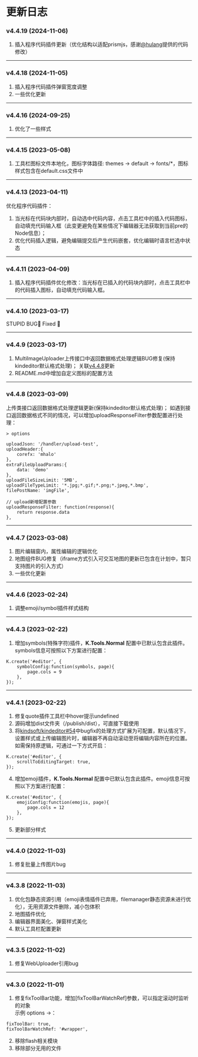 
# 更新日志
### v4.4.19 (2024-11-06)  
1. 插入程序代码插件更新（优化结构以适配prismjs，感谢[@hulang](https://github.com/hulang)提供的代码修改）  

---
### v4.4.18 (2024-11-05)  
1. 插入程序代码插件弹窗宽度调整  
2. 一些优化更新 

---
### v4.4.16 (2024-09-25)
1. 优化了一些样式

---
### v4.4.15 (2023-05-08)
1. 工具栏图标文件本地化，图标字体路径: themes -> default -> fonts/*，图标样式包含在default.css文件中

---
### v4.4.13 (2023-04-11)
优化程序代码插件：
1. 当光标在代码块内部时，自动选中代码内容，点击工具栏中的插入代码图标，自动填充代码输入框（此变更避免在某些情况下编辑器无法获取到当前pre的Node信息）；
2. 优化代码插入逻辑，避免编辑提交后产生代码嵌套，优化编辑时语言栏选中状态

---
### v4.4.11 (2023-04-09)  
1. 插入程序代码插件优化修改：当光标在已插入的代码块内部时，点击工具栏中的代码插入图标，自动填充代码输入框。

---
### v4.4.10 (2023-03-17)  
STUPID BUG🐛 Fixed 🙈

---
### v4.4.9 (2023-03-17)  
1. MultiImageUploader上传接口中返回数据格式处理逻辑BUG修复(保持kindeditor默认格式处理)；
关联[v4.4.8](https://github.com/mHalo/mhalo.kindeditor/blob/main/UPDATE.md#v448-2023-03-09)更新
2. README.md中增加自定义图标的配置方法

---
### v4.4.8 (2023-03-09)  
上传类接口返回数据格式处理逻辑更新(保持kindeditor默认格式处理)； 
如遇到接口返回数据格式不同的情况，可以增加uploadResponseFilter参数配置进行处理：
```
> options 

uploadJson: '/handler/upload-test',
uploadHeader:{
    corefx: 'mhalo'
},
extraFileUploadParams:{
    data: 'demo'
},
uploadFileSizeLimit: '5MB',
uploadFileTypeLimit: '*.jpg;*.gif;*.png;*.jpeg,*.bmp',
filePostName: 'imgFile',

// upload新增配置参数
uploadResponseFilter: function(response){
    return response.data
},
```

---
### v4.4.7 (2023-03-08)  
1. 图片编辑窗内，属性编辑的逻辑优化 
2. 地图组件BUG修复（iframe方式引入可交互地图的更新已包含在计划中，暂只支持图片的引入方式） 
3. 一些优化更新 

---
### v4.4.6 (2023-02-24)
1. 调整emoji/symbol插件样式结构

---
### v4.4.3 (2023-02-22)  
1. 增加symbols(特殊字符)插件，**K.Tools.Normal** 配置中已默认包含此插件。symbols信息可按照以下方案进行配置：
```
K.create('#editor', {
    symbolConfig:function(symbols, page){
        page.cols = 9
    },
});
```

---
### v4.4.1 (2023-02-22)  
1. 修复quote插件工具栏中hover提示undefined
2. 源码增加dist文件夹（/publish/dist），可直接下载使用
3. 将[kindsoft/kindeditor#54](https://github.com/kindsoft/kindeditor/issues/54)中bugfix的处理方式扩展为可配置，默认情况下，设置样式或上传编辑图片时，编辑器不再自动滚动至将编辑内容所在的位置。如需保持原逻辑，可通过一下方式开启：
```
K.create('#editor', {
    scrollToEditingTarget: true,
});
```
4. 增加emoji插件，**K.Tools.Normal** 配置中已默认包含此插件。emoji信息可按照以下方案进行配置：
```
K.create('#editor', {
    emojiConfig:function(emojis, page){
        page.cols = 12
    },
});
```
5. 更新部分样式

---
### v4.4.0 (2022-11-03)  
1. 修复批量上传图片bug

---
### v4.3.8 (2022-11-03)  
1. 优化包静态资源引用（emoji表情插件已弃用，filemanager静态资源未进行优化），无用资源文件删除，减小包体积
2. 地图插件优化
3. 编辑器界面美化、弹窗样式美化
4. 默认工具栏配置更新

---
### v4.3.5 (2022-11-02)  
1. 修复WebUploader引用bug

---
### v4.3.0 (2022-11-01)  
1. 修复fixToolBar功能，增加[fixToolBarWatchRef]参数，可以指定滚动时监听的对象  
示例 options ->：
```
fixToolBar: true,
fixToolBarWatchRef: '#wrapper',
```

2. 移除flash相关模块
3. 移除部分无用的文件

